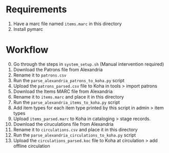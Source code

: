 # Requirements
1. Have a marc file named `items.marc` in this directory
2. Install pymarc

# Workflow
0. Go through the steps in `system_setup.sh` (Manual intervention required)
1. Download the Patrons file from Alexandria
2. Rename it to `patrons.csv`
3. Run the `parse_alexandria_patrons_to_koha.py` script
4. Upload the `patrons_parsed.csv` file to Koha in tools > import patrons
5. Download the Items MARC file from Alexandria
6. Rename it to `items.marc` and place it in this directory
7. Run the `parse_alexandria_items_to_koha.py` script
8. Add item types for each item type printed by this script in admin > item types
9. Upload `items_parsed.marc` to Koha in cataloging > stage records.
10. Download the ciruculations file from Alexandria
11. Rename it to `circulations.csv` and place it in this directory
12. Run the `parse_alexandria_circulations_to_koha.py` script
13. Upload the `circulations_parsed.koc` file to Koha at circulation > add offline circulation

